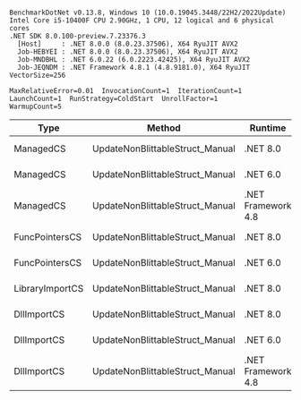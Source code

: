 ```

BenchmarkDotNet v0.13.8, Windows 10 (10.0.19045.3448/22H2/2022Update)
Intel Core i5-10400F CPU 2.90GHz, 1 CPU, 12 logical and 6 physical cores
.NET SDK 8.0.100-preview.7.23376.3
  [Host]     : .NET 8.0.0 (8.0.23.37506), X64 RyuJIT AVX2
  Job-HEBYEI : .NET 8.0.0 (8.0.23.37506), X64 RyuJIT AVX2
  Job-MNDBHL : .NET 6.0.22 (6.0.2223.42425), X64 RyuJIT AVX2
  Job-JEQNDM : .NET Framework 4.8.1 (4.8.9181.0), X64 RyuJIT VectorSize=256

MaxRelativeError=0.01  InvocationCount=1  IterationCount=1  
LaunchCount=1  RunStrategy=ColdStart  UnrollFactor=1  
WarmupCount=5  

```
| Type            | Method                          | Runtime            | input                | Mean        | Error | Median      | Min         | Max         | Allocated |
|---------------- |-------------------------------- |------------------- |--------------------- |------------:|------:|------------:|------------:|------------:|----------:|
| ManagedCS       | UpdateNonBlittableStruct_Manual | .NET 8.0           | PInvo(...)truct [49] |    512.1 μs |    NA |    512.1 μs |    512.1 μs |    512.1 μs |     480 B |
| ManagedCS       | UpdateNonBlittableStruct_Manual | .NET 6.0           | PInvo(...)truct [49] |    670.1 μs |    NA |    670.1 μs |    670.1 μs |    670.1 μs |     720 B |
| ManagedCS       | UpdateNonBlittableStruct_Manual | .NET Framework 4.8 | PInvo(...)truct [49] |    751.5 μs |    NA |    751.5 μs |    751.5 μs |    751.5 μs |         - |
| FuncPointersCS  | UpdateNonBlittableStruct_Manual | .NET 8.0           | PInvo(...)truct [49] | 31,536.5 μs |    NA | 31,536.5 μs | 31,536.5 μs | 31,536.5 μs |     472 B |
| FuncPointersCS  | UpdateNonBlittableStruct_Manual | .NET 6.0           | PInvo(...)truct [49] | 31,844.7 μs |    NA | 31,844.7 μs | 31,844.7 μs | 31,844.7 μs |     712 B |
| LibraryImportCS | UpdateNonBlittableStruct_Manual | .NET 8.0           | PInvo(...)truct [49] | 32,293.1 μs |    NA | 32,293.1 μs | 32,293.1 μs | 32,293.1 μs |     472 B |
| DllImportCS     | UpdateNonBlittableStruct_Manual | .NET 8.0           | PInvo(...)truct [49] | 42,196.0 μs |    NA | 42,196.0 μs | 42,196.0 μs | 42,196.0 μs |     472 B |
| DllImportCS     | UpdateNonBlittableStruct_Manual | .NET 6.0           | PInvo(...)truct [49] | 42,535.3 μs |    NA | 42,535.3 μs | 42,535.3 μs | 42,535.3 μs |     712 B |
| DllImportCS     | UpdateNonBlittableStruct_Manual | .NET Framework 4.8 | PInvo(...)truct [49] | 43,150.9 μs |    NA | 43,150.9 μs | 43,150.9 μs | 43,150.9 μs |         - |
